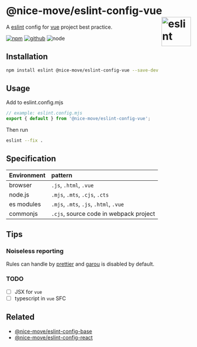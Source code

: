 # @nice-move/eslint-config-vue [<img src="https://cdn.worldvectorlogo.com/logos/eslint-1.svg" alt="eslint" height="80" align="right">][eslint]

A [eslint] config for [vue] project best practice.

[![npm][npm-badge]][npm-url]
[![github][github-badge]][github-url]
![node][node-badge]

[vue]: https://vuejs.org/
[eslint]: https://eslint.org/
[npm-url]: https://www.npmjs.com/package/@nice-move/eslint-config-vue
[npm-badge]: https://img.shields.io/npm/v/@nice-move/eslint-config-vue.svg?style=flat-square&logo=npm
[github-url]: https://github.com/nice-move/nice-move/tree/master/packages/eslint-config-vue
[github-badge]: https://img.shields.io/npm/l/@nice-move/eslint-config-vue.svg?style=flat-square&colorB=blue&logo=github
[node-badge]: https://img.shields.io/node/v/@nice-move/eslint-config-vue.svg?style=flat-square&colorB=green&logo=node.js

## Installation

```bash
npm install eslint @nice-move/eslint-config-vue --save-dev
```

## Usage

Add to eslint.config.mjs

```js
// example: eslint.config.mjs
export { default } from '@nice-move/eslint-config-vue';
```

Then run

```bash
eslint --fix .
```

## Specification

| Environment | pattern                                |
| :---------- | :------------------------------------- |
| browser     | `.js`, `.html`, `.vue`                 |
| node.js     | `.mjs`, `.mts`, `.cjs`, `.cts`         |
| es modules  | `.mjs`, `.mts`, `.js`, `.html`, `.vue` |
| commonjs    | `.cjs`, source code in webpack project |

## Tips

### Noiseless reporting

Rules can handle by [prettier](https://prettier.io/) and [garou](https://github.com/nice-move/garou) is disabled by default.

### TODO

- [ ] JSX for `vue`
- [ ] typescript in `vue` SFC

## Related

- [@nice-move/eslint-config-base](../eslint-config-base/)
- [@nice-move/eslint-config-react](../eslint-config-react/)
